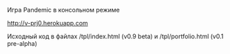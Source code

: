 ﻿Игра Pandemic в консольном режиме

http://v-prj0.herokuapp.com

Исходный код в файлах /tpl/index.html (v0.9 beta) и /tpl/portfolio.html (v0.1 pre-alpha)